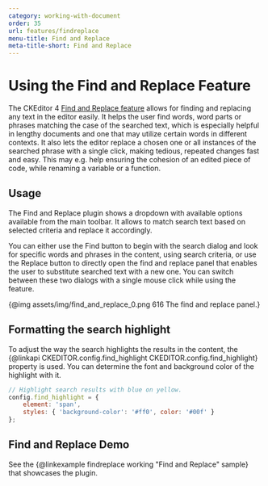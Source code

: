 ```yaml
---
category: working-with-document
order: 35
url: features/findreplace
menu-title: Find and Replace
meta-title-short: Find and Replace
---
```

<!--
Copyright (c) 2003-2024, CKSource Holding sp. z o.o. All rights reserved.
For licensing, see LICENSE.md.
-->

# Using the Find and Replace Feature

The CKEditor 4 [Find and Replace feature](https://ckeditor.com/cke4/addon/find) allows for finding and replacing any text in the editor easily. It helps the user find words, word parts or phrases matching the case of the searched text, which is especially helpful in lengthy documents and one that may utilize certain words in different contexts. It also lets the editor replace a chosen one or all instances of the searched phrase with a single click, making tedious, repeated changes fast and easy. This may e.g. help ensuring the cohesion of an edited piece of code, while renaming a variable or a function.

## Usage

The Find and Replace plugin shows a dropdown with available options available from the main toolbar. It allows to match search text based on selected criteria and replace it accordingly.

You can either use the Find button to begin with the search dialog and look for specific words and phrases in the content, using search criteria, or use the Replace button to directly open the find and replace panel that enables the user to substitute searched text with a new one. You can switch between these two dialogs with a single mouse click while using the feature.

{@img assets/img/find_and_replace_0.png 616 The find and replace panel.}

## Formatting the search highlight

To adjust the way the search highlights the results in the content, the {@linkapi CKEDITOR.config.find_highlight CKEDITOR.config.find_highlight} property is used. You can determine the font and background color of the highlight with it.

```js
// Highlight search results with blue on yellow.
config.find_highlight = {
    element: 'span',
    styles: { 'background-color': '#ff0', color: '#00f' }
};
```

## Find and Replace Demo

See the {@linkexample findreplace working "Find and Replace" sample} that showcases the plugin.
